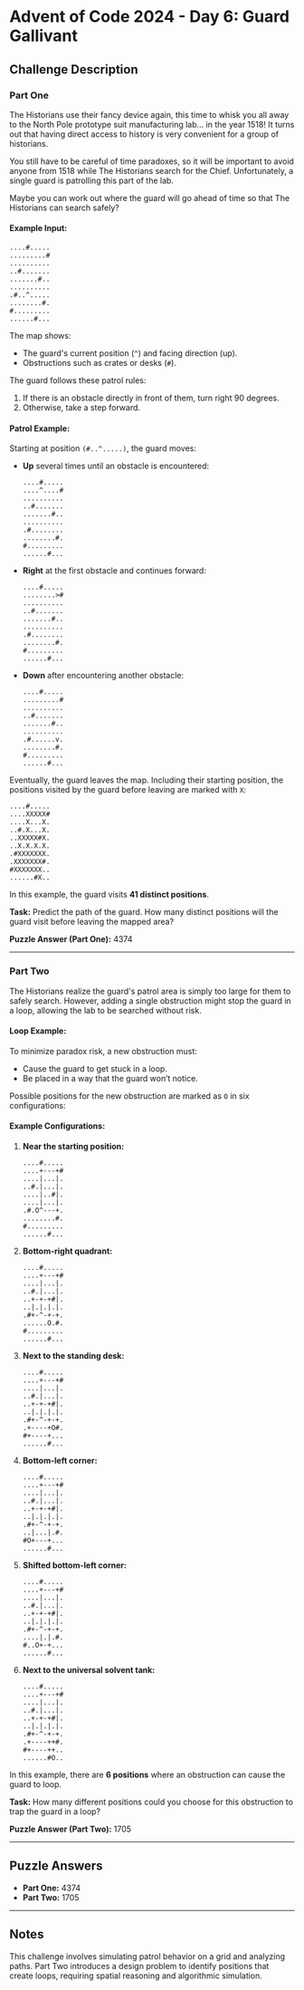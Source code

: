 # Advent of Code 2024 - Day 6: Guard Gallivant

## Challenge Description

### Part One

The Historians use their fancy device again, this time to whisk you all away to the North Pole prototype suit manufacturing lab... in the year 1518! It turns out that having direct access to history is very convenient for a group of historians.

You still have to be careful of time paradoxes, so it will be important to avoid anyone from 1518 while The Historians search for the Chief. Unfortunately, a single guard is patrolling this part of the lab.

Maybe you can work out where the guard will go ahead of time so that The Historians can search safely?

#### Example Input:
```
....#.....
.........#
..........
..#.......
.......#..
..........
.#..^.....
........#.
#.........
......#...
```

The map shows:
- The guard's current position (`^`) and facing direction (up).
- Obstructions such as crates or desks (`#`).

The guard follows these patrol rules:
1. If there is an obstacle directly in front of them, turn right 90 degrees.
2. Otherwise, take a step forward.

#### Patrol Example:
Starting at position `(#..^.....)`, the guard moves:
- **Up** several times until an obstacle is encountered:
  ```
  ....#.....
  ....^....#
  ..........
  ..#.......
  .......#..
  ..........
  .#........
  ........#.
  #.........
  ......#...
  ```
- **Right** at the first obstacle and continues forward:
  ```
  ....#.....
  ........>#
  ..........
  ..#.......
  .......#..
  ..........
  .#........
  ........#.
  #.........
  ......#...
  ```
- **Down** after encountering another obstacle:
  ```
  ....#.....
  .........#
  ..........
  ..#.......
  .......#..
  ..........
  .#......v.
  ........#.
  #.........
  ......#...
  ```

Eventually, the guard leaves the map. Including their starting position, the positions visited by the guard before leaving are marked with `X`:

```
....#.....
....XXXXX#
....X...X.
..#.X...X.
..XXXXX#X.
..X.X.X.X.
.#XXXXXXX.
.XXXXXXX#.
#XXXXXXX..
......#X..
```

In this example, the guard visits **41 distinct positions**.

**Task:** Predict the path of the guard. How many distinct positions will the guard visit before leaving the mapped area?

**Puzzle Answer (Part One):** 4374

---

### Part Two

The Historians realize the guard's patrol area is simply too large for them to safely search. However, adding a single obstruction might stop the guard in a loop, allowing the lab to be searched without risk.

#### Loop Example:
To minimize paradox risk, a new obstruction must:
- Cause the guard to get stuck in a loop.
- Be placed in a way that the guard won’t notice.

Possible positions for the new obstruction are marked as `O` in six configurations:

#### Example Configurations:
1. **Near the starting position:**
   ```
   ....#.....
   ....+---+#
   ....|...|.
   ..#.|...|.
   ....|..#|.
   ....|...|.
   .#.O^---+.
   ........#.
   #.........
   ......#...
   ```

2. **Bottom-right quadrant:**
   ```
   ....#.....
   ....+---+#
   ....|...|.
   ..#.|...|.
   ..+-+-+#|.
   ..|.|.|.|.
   .#+-^-+-+.
   ......O.#.
   #.........
   ......#...
   ```

3. **Next to the standing desk:**
   ```
   ....#.....
   ....+---+#
   ....|...|.
   ..#.|...|.
   ..+-+-+#|.
   ..|.|.|.|.
   .#+-^-+-+.
   .+----+O#.
   #+----+...
   ......#...
   ```

4. **Bottom-left corner:**
   ```
   ....#.....
   ....+---+#
   ....|...|.
   ..#.|...|.
   ..+-+-+#|.
   ..|.|.|.|.
   .#+-^-+-+.
   ..|...|.#.
   #O+---+...
   ......#...
   ```

5. **Shifted bottom-left corner:**
   ```
   ....#.....
   ....+---+#
   ....|...|.
   ..#.|...|.
   ..+-+-+#|.
   ..|.|.|.|.
   .#+-^-+-+.
   ....|.|.#.
   #..O+-+...
   ......#...
   ```

6. **Next to the universal solvent tank:**
   ```
   ....#.....
   ....+---+#
   ....|...|.
   ..#.|...|.
   ..+-+-+#|.
   ..|.|.|.|.
   .#+-^-+-+.
   .+----++#.
   #+----++..
   ......#O..
   ```

In this example, there are **6 positions** where an obstruction can cause the guard to loop.

**Task:** How many different positions could you choose for this obstruction to trap the guard in a loop?

**Puzzle Answer (Part Two):** 1705

---

## Puzzle Answers

- **Part One:** 4374  
- **Part Two:** 1705  

---

## Notes

This challenge involves simulating patrol behavior on a grid and analyzing paths. Part Two introduces a design problem to identify positions that create loops, requiring spatial reasoning and algorithmic simulation.